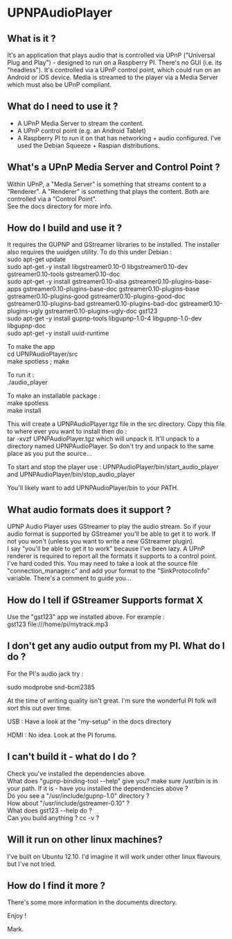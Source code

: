 UPNPAudioPlayer
===============


What is it ?
------------
It's an application that plays audio that is controlled via UPnP ("Universal Plug and Play") - designed to run on a Raspberry PI. There's no GUI (i.e. its "headless"). It's controlled via a UPnP control point, which could run on an Android or iOS device. Media is streamed to the player via a Media Server which must also be UPnP compliant.


What do I need to use it ?
--------------------------
* A UPnP Media Server to stream the content.
* A UPnP control point (e.g. an Android Tablet)
* A Raspberry PI to run it on that has networking + audio configured. I've used the Debian Squeeze + Raspian distributions.


What's a UPnP Media Server and Control Point ?
----------------------------------------------
Within UPnP, a "Media Server" is something that streams content to a "Renderer". A "Renderer" is something that plays the content. Both are controlled via a "Control Point".  
See the docs directory for more info.  

How do I build and use it ?
---------------------------
It requires the GUPNP and GStreamer libraries to be installed. The installer also requires the uuidgen utility. To do this under Debian :  
sudo apt-get update  
sudo apt-get -y install libgstreamer0.10-0 libgstreamer0.10-dev gstreamer0.10-tools gstreamer0.10-doc  
sudo apt-get -y install gstreamer0.10-alsa gstreamer0.10-plugins-base-apps gstreamer0.10-plugins-base-doc gstreamer0.10-plugins-base gstreamer0.10-plugins-good gstreamer0.10-plugins-good-doc gstreamer0.10-plugins-bad gstreamer0.10-plugins-bad-doc gstreamer0.10-plugins-ugly gstreamer0.10-plugins-ugly-doc gst123  
sudo apt-get -y install gupnp-tools libgupnp-1.0-4 libgupnp-1.0-dev libgupnp-doc  
sudo apt-get -y install uuid-runtime  

To make the app  
cd UPNPAudioPlayer/src  
make spotless ; make  

To run it :  
./audio_player  

To make an installable package :  
make spotless  
make install  

This will create a UPNPAudioPlayer.tgz file in the src directory. Copy this file to where ever you want to install then do :  
tar -xvzf UPNPAudioPlayer.tgz
which will unpack it. It'll unpack to a directory named UPNPAudioPlayer. So don't try and unpack to the same place as you put the source...

To start and stop the player use :
UPNPAudioPlayer/bin/start_audio_player
and
UPNPAudioPlayer/bin/stop_audio_player

You'll likely want to add UPNPAudioPlayer/bin to your PATH.


What audio formats does it support ?
------------------------------------
UPNP Audio Player uses GStreamer to play the audio stream. So if your audio format is supported by GStreamer you'll be able to get it to work. If not you won't (unless you want to write a new GStreamer plugin).  
I say "you'll be able to get it to work" because I've been lazy. A UPnP renderer is required to report all the formats it supports to a control point. I've hard coded this. You may need to take a look at the source file "connection_manager.c" and add your format to the "SinkProtocolInfo" variable. There's a comment to guide you...


How do I tell if GStreamer Supports format X
--------------------------------------------
Use the "gst123" app we installed above. For example :  
gst123 file:///home/pi/mytrack.mp3


I don't get any audio output from my PI. What do I do ?
-------------------------------------------------------
For the PI's audio jack try :

sudo modprobe snd-bcm2385

At the time of writing quality isn't great. I'm sure the wonderful PI folk will sort this out over time.

USB :
Have a look at the "my-setup" in the docs directory

HDMI : 
No idea. Look at the PI forums.


I can't build it - what do I do ?
---------------------------------
Check you've installed the dependencies above.  
What does "gupnp-binding-tool --help" give you? make sure /usr/bin is in your path. If it is - have you installed the dependencies above ?   
Do you see a "/usr/include/gupnp-1.0" directory ?  
How about "/usr/include/gstreamer-0.10" ?  
What does gst123 --help do ?   
Can you build anything ?  cc -v ?  


Will it run on other linux machines?
------------------------------------
I've built on Ubuntu 12.10. I'd imagine it will work under other linux flavours but I've not tried.


How do I find it more ?
-----------------------
There's some more information in the documents directory.  



Enjoy !



Mark.


